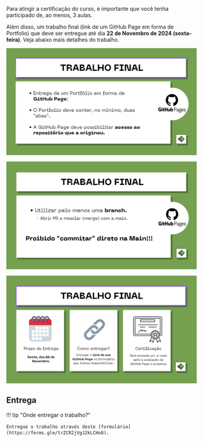 Para atingir a certificação do curso, é importante que você tenha participado de, ao menos, 3 aulas.

Além disso, um trabalho final (link de um GitHub Page em forma de Portfolio) que deve ser entregue até dia **22 de Novembro de 2024 (sexta-feira)**. Veja abaixo mais detalhes do trabalho.

![Trabalho 1](./img/trabalho1.png)

![Trabalho 2](./img/trabalho2.png)

![Trabalho 3](./img/trabalho3.png)

## Entrega

!!! tip "Onde entregar o trabalho?"

    Entregue o trabalho através deste [formulário](https://forms.gle/trZCR2jVgJ2kLCHo8).
